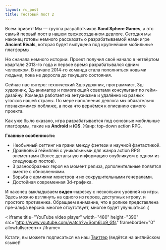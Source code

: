 ```yaml
---
layout: ru_post
title: Тестовый пост 2
---
```


Всем привет! Мы — группа разработчиков **Sand Sphere Games**, а это самый первый пост в нашем свежесозданном девлоге. Сегодня мы наконец готовы немного рассказать о разрабатываемой нами игре **Ancient Rivals**, которая будет выпущена под крупнейшие мобильные платформы.

Но сначала немного истории. Проект получил своё начало в четвёртом квартале 2013-го года и первое время разрабатывался одним человеком. В начале 2014-го команда стала пополняться новыми людьми, пока не доросла до текущего состояния.

Сейчас нас пятеро: технический 3д-художник, программист, 3д-художник, 3д-аниматор и помогающий советами консультант по гейм-дизайну. Команда работает на энтузиазме и удалённо из разных уголков нашей страны. По мере наполнения девлога мы обязательно познакомимся поближе, а пока что вернёмся к описанию самого проекта.

Как уже было сказано, игра разрабатывается под основные мобильные платформы, такие на **Android** и **iOS**. 
Жанр: top-down action RPG. 

**Главные особенности:**

- Необычный сеттинг на грани между фэнтези и научной фантастикой.
- Драйвовый геймплей с уникальными для жанра action RPG элементами (более детальную информацию опубликуем в одном из следующих постов).
- 3 разнообразных героя на момент релиза, дополнительные появятся вместе с обновлениями.
- Борьба с армиями монстров и их сокрушительными генералами.
- Достойная современная 3d-графика.

И наконец выкладываем **видео**-нарезку с нескольких уровней из игры. Здесь можно взглянуть на одного из героев, доступных игроку, и простого противника. Обращаем внимание, что в ролике представлена пре-альфа версия: многое отсутствует, многое будет улучшаться :)

< iframe title="YouTube video player" width="480" height="390" src="http://www.youtube.com/watch?v=Som6Lx9_Gfs" frameborder="0" allowfullscreen>< /iframe>

Кстати, вы можете подписаться на наш [Твиттер](https://twitter.com/AncientRivals) (ведётся на английском языке)!